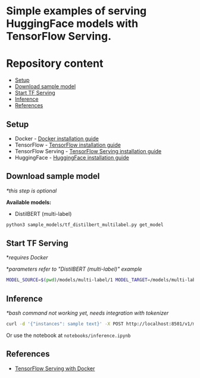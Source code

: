 # Simple examples of serving HuggingFace models with TensorFlow Serving.

# Repository content
- [Setup](#setup)
- [Download sample model](#download-sample-model)
- [Start TF Serving](#start-tf-serving)
- [Inference](#inference)
- [References](#references)

## Setup
- Docker - [Docker installation guide](https://help.github.com/en/github/getting-started-with-github/set-up-git)
- TensorFlow - [TensorFlow installation guide](https://www.tensorflow.org/install)
- TensorFlow Serving - [TensorFlow Serving installation guide](https://www.tensorflow.org/tfx/serving/docker)
- HuggingFace - [HuggingFace installation guide](https://huggingface.co/docs/transformers/installation)

## Download sample model
_*this step is optional_

**Available models:**
- DistilBERT (multi-label)
```bash
python3 sample_models/tf_distilbert_multilabel.py get_model
```

## Start TF Serving
*_requires Docker_

*_parameters refer to "DistilBERT (multi-label)" example_

```bash
MODEL_SOURCE=$(pwd)/models/multi-label/1 MODEL_TARGET=/models/multi-label/1 MODEL_NAME=multi-label sh scripts/start_tf_serving.sh
```

## Inference
_*bash command not working yet, needs integration with tokenizer_
```bash
curl -d '{"instances": sample text}' -X POST http://localhost:8501/v1/models/multi-label:predict
```
Or use the notebook  at `notebooks/inference.ipynb`

## References
- [TensorFlow Serving with Docker](https://www.tensorflow.org/tfx/serving/docker#creating_your_own_serving_image)